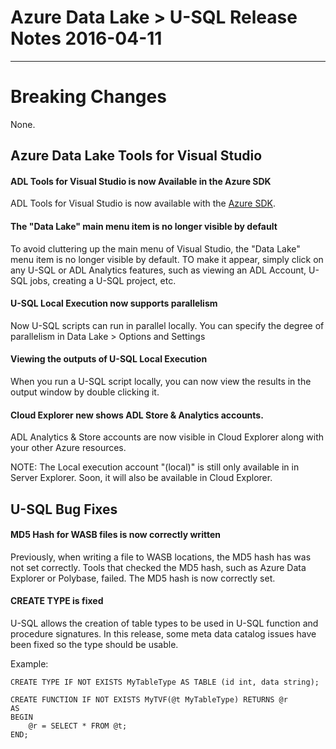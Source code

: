 # Azure Data Lake > U-SQL Release Notes 2016-04-11
--------------------------

# Breaking Changes
 
None.

## Azure Data Lake Tools for Visual Studio

#### ADL Tools for Visual Studio is now Available in the Azure SDK

ADL Tools for Visual Studio is now available with the [Azure SDK](https://azure.microsoft.com/en-us/documentation/articles/azure-sdk-dotnet-release-notes-2-9/). 

#### The "Data Lake" main menu item is no longer visible by default

To avoid cluttering up the main menu of Visual Studio, the "Data Lake" menu item is no longer visible by default. TO make it appear, simply click on any 
U-SQL or ADL Analytics features, such as viewing an ADL Account, U-SQL jobs, creating a U-SQL project, etc. 
 
#### U-SQL Local Execution now supports parallelism

Now U-SQL scripts can run in parallel locally. You can specify the degree of parallelism in Data Lake > Options and Settings

#### Viewing the outputs of U-SQL Local Execution

When you run a U-SQL script locally, you can now view the results in the output window by double clicking it.

#### Cloud Explorer new shows ADL Store & Analytics accounts.

ADL Analytics & Store accounts are now visible in Cloud Explorer along with your other Azure resources.

NOTE: The Local execution account "(local)" is still only available in in Server Explorer. Soon, it will also be available in Cloud Explorer.

## U-SQL Bug Fixes

#### MD5 Hash for WASB files is now correctly written

Previously, when writing a file to WASB locations, the MD5 hash has was not set correctly. Tools that checked the MD5 hash, such as Azure Data Explorer or Polybase, failed. The MD5 hash is now correctly set.

#### CREATE TYPE is fixed

U-SQL allows the creation of table types to be used in U-SQL function and procedure signatures. In this release, some meta data catalog issues have been fixed so the type should be usable. 

Example: 
 
    CREATE TYPE IF NOT EXISTS MyTableType AS TABLE (id int, data string); 

    CREATE FUNCTION IF NOT EXISTS MyTVF(@t MyTableType) RETURNS @r 
    AS
    BEGIN
        @r = SELECT * FROM @t;
    END;
        
